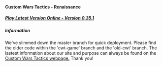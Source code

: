 #### Custom Wars Tactics - Renaissance

##### [Play Latest Version Online - Version 0.35.1](http://ctomni231.github.io/cwtactics/0_3_5/game/game.html)

##### Information

We've slimmed down the master branch for quick deployment. Please find the older code within the 'cwt-game' branch and the 'old-cwt' branch. The lastest information about our site and purpose can always be found on the [Custom Wars Tactics webpage.](http://ctomni231.github.io/cwtactics) Thank you!

